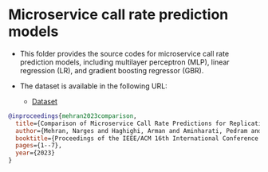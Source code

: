 # Microservice call rate prediction models 


  *  This folder provides the source codes for microservice call rate prediction models, including multilayer perceptron (MLP), linear regression (LR), and gradient boosting regressor (GBR).

  *  The dataset is available in the following URL:
      *  [Dataset](https://zenodo.org/records/8310376)

```BibTeX
@inproceedings{mehran2023comparison,
  title={Comparison of Microservice Call Rate Predictions for Replication in the Cloud},
  author={Mehran, Narges and Haghighi, Arman and Aminharati, Pedram and Nikolov, Nikolay and Soylu, Ahmet and Roman, Dumitru and Prodan, Radu},
  booktitle={Proceedings of the IEEE/ACM 16th International Conference on Utility and Cloud Computing},
  pages={1--7},
  year={2023}
}
```
